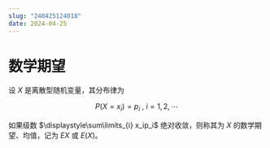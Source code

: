 ```yaml
---
slug: "240425124018"
date: 2024-04-25
---
```


# 数学期望

设 $X$ 是离散型随机变量，其分布律为

$$
P \left(X=x_i \right) = p_i \ , \  i=1,2, \cdots
$$

如果级数 $\displaystyle\sum\limits_{i} x_ip_i$ 绝对收敛，则称其为 $X$ 的数学期望、均值，记为 $EX$ 或 $E(X)$。
